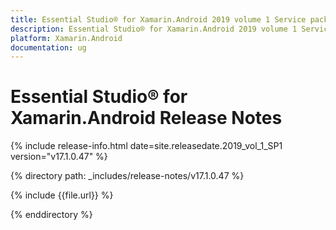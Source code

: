 ```yaml
---
title: Essential Studio® for Xamarin.Android 2019 volume 1 Service pack 1 Release Notes  
description: Essential Studio® for Xamarin.Android 2019 volume 1 Service pack 1 Release Notes  
platform: Xamarin.Android
documentation: ug
---
```


# Essential Studio® for Xamarin.Android  Release Notes  

{% include release-info.html date=site.releasedate.2019_vol_1_SP1  version="v17.1.0.47" %} 


{% directory path: _includes/release-notes/v17.1.0.47 %}

{% include {{file.url}} %}

{% enddirectory %}